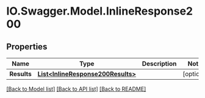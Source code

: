 # IO.Swagger.Model.InlineResponse200
## Properties

Name | Type | Description | Notes
------------ | ------------- | ------------- | -------------
**Results** | [**List&lt;InlineResponse200Results&gt;**](InlineResponse200Results.md) |  | [optional] 

[[Back to Model list]](../README.md#documentation-for-models) [[Back to API list]](../README.md#documentation-for-api-endpoints) [[Back to README]](../README.md)

